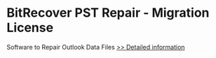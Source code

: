# BitRecover PST Repair - Migration License
Software to Repair Outlook Data Files
[>> Detailed information](https://secure.shareit.com/shareit/product.html?productid=300854252&affiliateid=200057808)